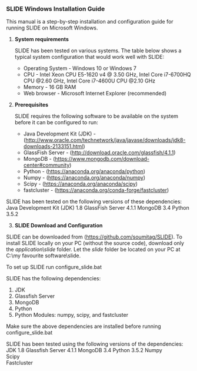### SLIDE Windows Installation Guide

This manual is a step-by-step installation and configuration guide for running SLIDE on Microsoft Windows. 

1. **System requirements**

   SLIDE has been tested on various systems. The table below shows a typical system configuration that would work well with SLIDE:  
    * Operating System    - Windows 10 or Windows 7  
    * CPU                 - Intel Xeon CPU E5-1620 v4 @ 3.50 GHz, Intel Core i7-6700HQ CPU @2.60 GHz, Intel Core i7-4600U CPU @2.10 GHz     
    * Memory              - 16 GB RAM  
    * Web browser         - Microsoft Internet Explorer (recommended)

2. **Prerequisites**

   SLIDE requires the following software to be available on the system before it can be configured to run:  

    * Java Development Kit (JDK) -	(http://www.oracle.com/technetwork/java/javase/downloads/jdk8-downloads-2133151.html)  
    * GlassFish Server	-	(http://download.oracle.com/glassfish/4.1.1)  
    * MongoDB	-			(https://www.mongodb.com/download-center#community)  
    * Python	-			(https://anaconda.org/anaconda/python)  
    * Numpy	-			(https://anaconda.org/anaconda/numpy)  
    * Scipy	-			(https://anaconda.org/anaconda/scipy)  
    * fastcluster	-			(https://anaconda.org/conda-forge/fastcluster)  

SLIDE has been tested on the following versions of these dependencies:
Java Development Kit (JDK)	1.8
GlassFish Server		4.1.1
MongoDB				3.4
Python				3.5.2

3. **SLIDE Download and Configuration**

SLIDE can be downloaded from (https://github.com/soumitag/SLIDE). To install SLIDE locally on your PC (without the source code), download only the *application\slide* folder. Let the *slide* folder be located on your PC at C:\my favourite software\slide. 



To set up SLIDE run configure_slide.bat

SLIDE has the following dependencies:
1. JDK
2. Glassfish Server
3. MongoDB
4. Python
5. Python Modules: numpy, scipy, and fastcluster

Make sure the above dependencies are installed before running configure_slide.bat

SLIDE has been tested using the following versions of the dependencies:
JDK			1.8
Glassfish Server	4.1.1
MongoDB			3.4
Python			3.5.2
Numpy			
Scipy			
Fastcluster		
